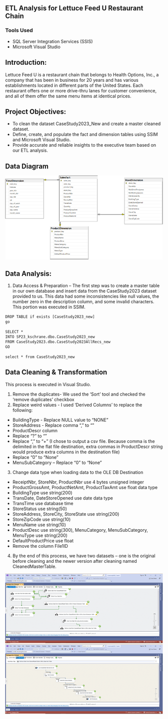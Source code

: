 
## ETL Analysis for Lettuce Feed U Restaurant Chain

### Tools Used
- SQL Server Integration Services (SSIS)
- Microsoft Visual Studio


## Introduction:
Lettuce Feed U is a restaurant chain that belongs to Health Options, Inc., a company that has been in business for 20 years and has various establishments located in different parts of the United States. Each restaurant offers one or more drive-thru lanes for customer convenience, and all of them offer the same menu items at identical prices.

## Project Objectives:
- To clean the dataset CaseStudy2023_New and create a master cleaned dataset. 
-	Define, create, and populate the fact and dimension tables using SSIM and Microsoft Visual Studio.
- Provide accurate and reliable insights to the executive team based on our ETL analysis.


## Data Diagram
![](images/datadiag.png)

## Data Analysis:
1.	Data Access & Preparation – 
The first step was to create a master table in our own database and insert data from the CaseStudy2023 dataset provided to us. This data had some inconsistencies like null values, the number zero in the description column, and some invalid characters. This portion was executed in SSIM.

```
DROP TABLE if exists [CaseStudy2023_new]
go

SELECT *
INTO SP23_kschrane.dbo.CaseStudy2023_new
FROM CaseStudy2023.dbo.CaseStudy2023AllRecs_new
GO

select * from CaseStudy2023_new

```

## Data Cleaning & Transformation
This process is executed in Visual Studio.
1.	Remove the duplicates- We used the ‘Sort’ tool and checked the ‘remove duplicates’ checkbox
2.	Replace weird values -  I used ‘Derived Columns’ to replace the following:
  -	BuildingType - Replace NULL value to “NONE”
  -	StoreAddress - Replace comma “,” to “”
  -	ProductDescr column
  - Replace “?” to “”
  - Replace “,” to “+” (I chose to output a csv file. Because comma is the delimited in the flat file destination, extra commas in ProductDescr string would produce extra columns in the destination file)
  -	Replace “0” to “None”
  -	MenuSubCategory – Replace “0” to “None”
    
3.	Change data type when loading data to the OLE DB Destination
-	ReceiptNbr, StoreNbr, ProductNbr use 4 bytes unsigned integer
-	ProductGrossAmt, ProductNetAmt, ProductTaxAmt use float data type
-	BuildingType use string(200)
-	TransDate, DateStoreOpened use date data type
-	TransTime use database time
-	StoreStatus use string(50)
-	StoreAddress, StoreCity, StoreState use string(200)
-	StoreZipCode use string(10)
-	MenuName use string(10)
-	ProductDesc use string(300), MenuCategory, MenuSubCategory, MenuType use string(200)
-	DefaultProductPrice use float
-	Remove the column File1ID

4.	By the end of this process, we have two datasets – one is the original before cleaning and the newer version after cleaning named CleanedMasterTable.

![](images/etl1.png)
![](images/etl2.png)
